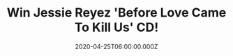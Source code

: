 ---
campaign-uuid: "c-0da3fb80-b790-42bc-ab5d-dc51337c7874"
type: "Competition"
category: "Music"
date: "2020-04-25T06:00:00.000Z"
end-date: "2020-06-25T23:59:00.000Z"
disable-form: false
is_promoted: true
has_entry_page: true
title: "Win Jessie Reyez 'Before Love Came To Kill Us' CD!"
competition-description: "<p>'Before Love Came To Kill Us' is the debut studio album\
  \ by the Canadian singer-songwriter Jessie Reyez. One of the most successful albums\
  \ of the year featuring her singles 'Imported', 'Crazy' and 'Love in the Dark'.\
  \ We are giving away one copy Reyez new album to one lucky NME AAA member.</p>\n\
  <p>Maybe it's you? Click below for a chance to win now!</p>\n"
hero-header: "Win Jessie Reyez 'Before Love Came To Kill Us' CD!"
terms-confirmation: "N/A"
banner-img: "https://assets.expresslyapp.com/asset-460b7deb-b0c5-40e3-b962-898694210154.jpg"
logo-left-href: "aaa.nme.com"
logo-left-image: "https://assets.expresslyapp.com/asset-cf86e58f-7a83-48de-8d43-43b0760ba767.jpg"
logo-left-title: "NME AAA"
bg-image-hero: "https://assets.expresslyapp.com/asset-0e63bcd7-0e9d-4d24-ac42-cc6916593757.jpg"
bg-image-first: "https://assets.expresslyapp.com/asset-7730ff9b-8be6-4185-8dd6-164ae0eefb29.jpg"
section1-content: "<p>'Before Love Came To Kill Us' is the debut studio album by the\
  \ Canadian singer-songwriter Jessie Reyez. Her album features the singles 'Imported',\
  \ 'Crazy' and 'Love in the Dark'.</p>\n<p>Are you her biggest fan? We are giving\
  \ away a copy of here cd to one lucky NME AAA member. Enter below and it could be\
  \ yours.</p>\n<p>Good luck!</p>\n"
entry-title: "Win Jessie Reyez 'Before Love Came To Kill Us' CD!"
entry-content: "<p>Enter the draw to win Jessie Reyez 'Before Love Came To Kill Us'\
  \ CD by completing the form below before 23:59 on the 25th of June 2020.</p>\n"
has-winner: false
prize-description: "Jessie Reyez 'Before Love Came To Kill Us' CD!"
special-conditions: "Multiple entries are allowed up to one every day."
country-restrictions:
- "GB"
---